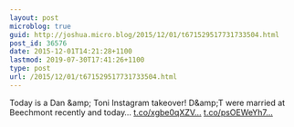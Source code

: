 ```yaml
---
layout: post
microblog: true
guid: http://joshua.micro.blog/2015/12/01/t671529517731733504.html
post_id: 36576
date: 2015-12-01T14:21:28+1100
lastmod: 2019-07-30T17:41:26+1100
type: post
url: /2015/12/01/t671529517731733504.html
---
```

Today is a Dan &amp;amp; Toni Instagram takeover! D&amp;amp;T were married at Beechmont recently and today… [t.co/xgbe0qXZV...](https://t.co/xgbe0qXZVR) [t.co/psOEWeYh7...](https://t.co/psOEWeYh7Q)
